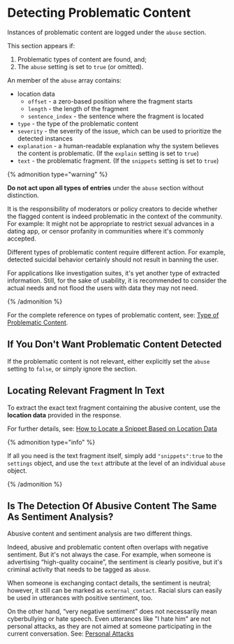 # Detecting Problematic Content

Instances of problematic content are logged under the `abuse` section. 

This section appears if:

1. Problematic types of content are found, and;
2. The `abuse` setting is set to `true` (or omitted).

An member of the `abuse` array contains:

* location data
  * `offset` - a zero-based position where the fragment starts 
  * `length` - the length of the fragment
  * `sentence_index` - the sentence where the fragment is located
* `type` - the type of the problematic content
* `severity` - the severity of the issue, which can be used to prioritize the detected instances
* `explanation` - a human-readable explanation why the system believes the content is problematic. (If the `explain` setting is set to `true`)
* `text` - the problematic fragment. (If the `snippets` setting is set to `true`) 

{% admonition type="warning" %}

**Do not act upon all types of entries** under the `abuse` section without distinction. 

It is the responsibility of moderators or policy creators to decide whether the flagged content is indeed problematic in the context of the community. For example: It might not be appropriate to restrict sexual advances in a dating app, or censor profanity in communities where it's commonly accepted.

Different types of problematic content require different action. For example, detected suicidal behavior certainly should not result in banning the user. 

For applications like investigation suites, it's yet another type of extracted information. Still, for the sake of usability, it is recommended to consider the actual needs and not flood the users with data they may not need.

{% /admonition %}

For the complete reference on types of problematic content, see: [Type of Problematic Content](https://doctest.tisane.ai/guides#types-of-problematic-content).

## If You Don't Want Problematic Content Detected

If the problematic content is not relevant, either explicitly set the `abuse` setting to `false`, or simply ignore the section.

## Locating Relevant Fragment In Text

To extract the exact text fragment containing the abusive content, use the **location data** provided in the response.

For further details, see: [How to Locate a Snippet Based on Location Data](./locateasnippet.md)

{% admonition type="info" %}

If all you need is the text fragment itself, simply add `"snippets":true` to the `settings` object, and use the `text` attribute at the level of an individual `abuse` object.

{% /admonition %}

## Is The Detection Of Abusive Content The Same As Sentiment Analysis?

Abusive content and sentiment analysis are two different things.

Indeed, abusive and problematic content often overlaps with negative sentiment. But it's not always the case. For example, when someone is advertising “high-quality cocaine”, the sentiment is clearly positive, but it's criminal activity that needs to be tagged as `abuse`.

When someone is exchanging contact details, the sentiment is neutral; however, it still can be marked as `external_contact`. Racial slurs can easily be used in utterances with positive sentiment, too.

On the other hand, “very negative sentiment” does not necessarily mean cyberbullying or hate speech. Even utterances like "I hate him" are not personal attacks, as they are not aimed at someone participating in the current conversation.  See: [Personal Attacks](../abuse/personalattack.md)